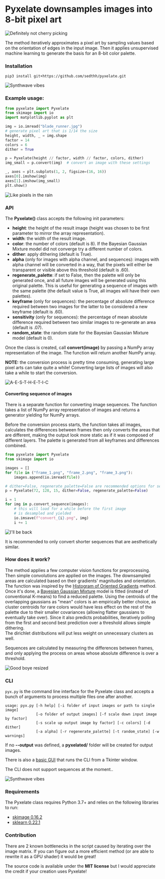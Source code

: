 # Pyxelate downsamples images into 8-bit pixel art

![Definitely not cherry picking](examples/palm10.png)

The method iteratively approximates a pixel art by sampling values based on the orientation of edges in the input image. 
Then it applies unsupervised machine learning to generate the basis for an 8-bit color palette.  

### Installation

```
pip3 install git+https://github.com/sedthh/pyxelate.git
```

![Synthwave vibes](examples/f.png)

### Example usage:
```python
from pyxelate import Pyxelate
from skimage import io
import matplotlib.pyplot as plt

img = io.imread("blade_runner.jpg")
# generate pixel art that is 1/14 the size
height, width, _ = img.shape 
factor = 14
colors = 6
dither = True

p = Pyxelate(height // factor, width // factor, colors, dither)
img_small = p.convert(img)  # convert an image with these settings

_, axes = plt.subplots(1, 2, figsize=(16, 16))
axes[0].imshow(img)
axes[1].imshow(img_small)
plt.show()
``` 
![Like pixels in the rain](examples/br.png)

### API

The **Pyxelate()** class accepts the following init parameters:
- **height**: the height of the result image (height was chosen to be first parameter to mirror the array representation).
- **width**: the width of the result image.
- **color**: the number of colors (default is 8). If the Bayesian Gaussian Mixture model did not converge try a different number of colors.  
- **dither**: apply dithering (default is True). 
- **alpha** (only for images with alpha channel, and sequences): images with alpha channel will be converted in a way, that the pixels will either be transparent or visible above this threshold (default is .60).
- **regenerate_palette**: if set to False, then the palette will only be generated once, and all future images will be generated using this original palette. This is useful for generating a sequence of images with the same palette (the default value is True, all images will have their own palettes).
- **keyframe** (only for sequences): the percentage of absolute difference required between two images for the latter to be considered a new keyframe (default is .60).
- **sensitivity** (only for sequences): the percentage of mean absolute difference required between two similar images to re-generate an area (default is .07). 
- **random_state**: the random state for the Bayesian Gaussian Mixture model (default is 0).

Once the class is created, call **convert(image)** by passing a NumPy array representation of the image. The function will return another NumPy array.  

**NOTE:** the conversion process is pretty time consuming, generating large pixel arts can take quite a while! Converting large lists of images will also take a while to start the conversion.

![A-E-S-T-H-E-T-I-C](examples/asthetic.png)

#### Converting sequence of images
There is a separate function for converting image sequences. The function takes a list of NumPy array representation of images and returns a generator yielding for NumPy arrays. 

Before the conversion process starts, the function takes all images, calculates the differences between frames
then only converts the areas that are different, making the output look more static as if it was composed of different layers.
The palette is generated from all keyframes and differences combined. 

```python
from pyxelate import Pyxelate
from skimage import io

images = []
for file in ("frame_1.png", "frame_2.png", "frame_3.png"):
    images.append(io.imread(file))

# dither=False, regenerate_palette=False are recommended options for sequences
p = Pyxelate(72, 128, 15, dither=False, regenerate_palette=False)

i = 1
for img in p.convert_sequence(images):
    # this will load for a while before the first image
    # is desampled and yielded
    io.imsave(f"convert_{i}.png", img)
    i += 1
```

![I'll be back](examples/t2.gif)

It is recommended to only convert shorter sequences that are aesthetically similar. 

### How does it work?

The method applies a few computer vision functions for preprocessing. Then simple convolutions are applied on the images. The downsampled areas are calculated based on their gradients' magnitudes and orientation. 
The function was inspired by the [Histogram of Oriented Gradients](https://scikit-image.org/docs/dev/auto_examples/features_detection/plot_hog.html) method.
Once it's done, a [Bayesian Gaussian Mixture](https://scikit-learn.org/stable/modules/generated/sklearn.mixture.BayesianGaussianMixture.html) model is fitted (instead of conventional K-means) to find a reduced palette. 
Using the centroids of the overlapping gaussians as "mean" colors is an empirically better choice,
as cluster centroids for rare colors would have less effect on the rest of the palette due to 
their smaller covariances (allowing flatter gaussians to eventually take over). 
Since it also predicts probabilities, iteratively polling from the first and second best prediction over a threshold allows simple dithering.   
The dirichlet distributions will put less weight on unnecessary clusters as well.  

Sequences are calculated by measuring the differences between frames, and only applying the process on areas whose absolute difference is over a threshold.

![Good boye resized](examples/corgi4.png)

### CLI

```pyx.py``` is the command line interface for the Pyxelate class and accepts a bunch of arguments to process multiple files one after another.

``` none
usage: pyx.py [-h help] [-i folder of input images or path to single image]
              [-o folder of output images] [-f scale down input image by factor]
              [-s scale up output image by factor] [-c colors] [-d dither]
              [-a alpha] [-r regenerate_palette] [-t random_state] [-w warnings]
```

If no **--output** was defined, a **pyxelated/** folder will be created for output images. 

There is also a [basic GUI](https://github.com/jarreed0/pyxelated-gui) that runs the CLI from a Tkinter window.

The CLI does not support sequences at the moment..

![Synthwave vibes](examples/outrun.png)

### Requirements

The Pyxelate class requires Python 3.7+ and relies on the following libraries to run:
- [skimage 0.16.2](https://scikit-image.org/)
- [sklearn 0.22.1](https://scikit-learn.org/stable/)

### Contribution

There are 2 known bottlenecks in the script caused by iterating over the image matrix. 
If you can figure out a more efficient method (or are able to rewrite it as a GPU shader) it would be great! 

The source code is available under the **MIT license** 
but I would appreciate the credit if your creation uses Pyxelate!
